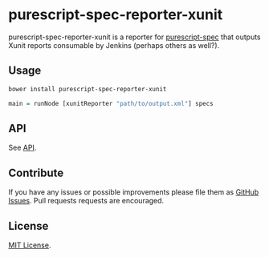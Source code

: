 # purescript-spec-reporter-xunit

purescript-spec-reporter-xunit is a reporter for
[purescript-spec](https://github.com/owickstrom/purescript-spec) that outputs
Xunit reports consumable by Jenkins (perhaps others as well?).

## Usage

```bash
bower install purescript-spec-reporter-xunit
```

```purescript
main = runNode [xunitReporter "path/to/output.xml"] specs
```

## API

See [API](API.md).

## Contribute

If you have any issues or possible improvements please file them as
[GitHub Issues](https://github.com/owickstrom/purescript-spec-quickcheck/issues).
Pull requests requests are encouraged.

## License

[MIT License](LICENSE.md).
